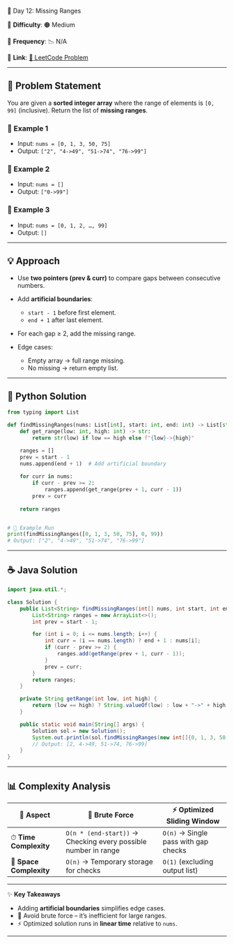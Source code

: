 🌟 Day 12: Missing Ranges

📌 **Difficulty**: 🟠 Medium

📌 **Frequency**: 📉 N/A

📌 **Link**: [🔗 LeetCode Problem](https://leetcode.com/problems/missing-ranges/)

---

## 📝 Problem Statement

You are given a **sorted integer array** where the range of elements is `[0, 99]` (inclusive).
Return the list of **missing ranges**.

### 🔹 Example 1

* Input: `nums = [0, 1, 3, 50, 75]`
* Output: `["2", "4->49", "51->74", "76->99"]`

### 🔹 Example 2

* Input: `nums = []`
* Output: `["0->99"]`

### 🔹 Example 3

* Input: `nums = [0, 1, 2, …, 99]`
* Output: `[]`

---

## 💡 Approach

* Use **two pointers (prev & curr)** to compare gaps between consecutive numbers.
* Add **artificial boundaries**:

  * `start - 1` before first element.
  * `end + 1` after last element.
* For each gap ≥ 2, add the missing range.
* Edge cases:

  * Empty array → full range missing.
  * No missing → return empty list.

---

## 🐍 Python Solution

```python
from typing import List

def findMissingRanges(nums: List[int], start: int, end: int) -> List[str]:
    def get_range(low: int, high: int) -> str:
        return str(low) if low == high else f"{low}->{high}"

    ranges = []
    prev = start - 1
    nums.append(end + 1)  # Add artificial boundary
    
    for curr in nums:
        if curr - prev >= 2:
            ranges.append(get_range(prev + 1, curr - 1))
        prev = curr
    
    return ranges


# 🚀 Example Run
print(findMissingRanges([0, 1, 3, 50, 75], 0, 99))  
# Output: ["2", "4->49", "51->74", "76->99"]
```

---

## ☕ Java Solution

```java
import java.util.*;

class Solution {
    public List<String> findMissingRanges(int[] nums, int start, int end) {
        List<String> ranges = new ArrayList<>();
        int prev = start - 1;

        for (int i = 0; i <= nums.length; i++) {
            int curr = (i == nums.length) ? end + 1 : nums[i];
            if (curr - prev >= 2) {
                ranges.add(getRange(prev + 1, curr - 1));
            }
            prev = curr;
        }
        return ranges;
    }

    private String getRange(int low, int high) {
        return (low == high) ? String.valueOf(low) : low + "->" + high;
    }

    public static void main(String[] args) {
        Solution sol = new Solution();
        System.out.println(sol.findMissingRanges(new int[]{0, 1, 3, 50, 75}, 0, 99));
        // Output: [2, 4->49, 51->74, 76->99]
    }
}
```

---

## 📊 Complexity Analysis

| 🔎 Aspect               | 🐌 Brute Force                                                 | ⚡ Optimized Sliding Window           |
| ----------------------- | -------------------------------------------------------------- | ------------------------------------ |
| ⏱ **Time Complexity**   | `O(n * (end-start))` → Checking every possible number in range | `O(n)` → Single pass with gap checks |
| 💾 **Space Complexity** | `O(n)` → Temporary storage for checks                          | `O(1)` (excluding output list)       |

---

✨ **Key Takeaways**

* Adding **artificial boundaries** simplifies edge cases.
* 🚫 Avoid brute force – it’s inefficient for large ranges.
* ⚡ Optimized solution runs in **linear time** relative to `nums`.

---
